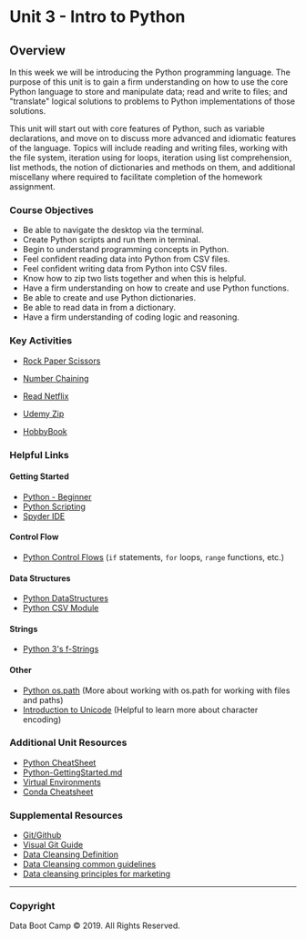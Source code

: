 # Unit 3 - Intro to Python

## Overview

In this week we will be introducing the Python programming language. The purpose of this unit is to gain a firm understanding on how to use the core Python language to store and manipulate data; read and write to files; and "translate" logical solutions to problems to Python implementations of those solutions.

This unit will start out with core features of Python, such as variable declarations, and move on to discuss more advanced and idiomatic features of the language. Topics will include reading and writing files, working with the file system, iteration using for loops, iteration using list comprehension, list methods, the notion of dictionaries and methods on them, and additional miscellany where required to facilitate completion of the homework assignment.

### Course Objectives

* Be able to navigate the desktop via the terminal.
* Create Python scripts and run them in terminal.
* Begin to understand programming concepts in Python.
* Feel confident reading data into Python from CSV files.
* Feel confident writing data from Python into CSV files.
* Know how to zip two lists together and when this is helpful.
* Have a firm understanding on how to create and use Python functions.
* Be able to create and use Python dictionaries.
* Be able to read data in from a dictionary.
* Have a firm understanding of coding logic and reasoning.

### Key Activities

* [Rock Paper Scissors](1/Activities/10-Stu_RockPaperScissors)

* [Number Chaining](1/Activities/12-Stu_NumberChain)

* [Read Netflix](2/Activities/08-Stu_ReadNetFlix)

* [Udemy Zip](2/Activities/11-Stu_UdemyZip)

* [HobbyBook](3/Activities/03-Stu_HobbyBook)

### Helpful Links

#### Getting Started
* [Python - Beginner](https://www.learnpython.org/)
* [Python Scripting](https://automatetheboringstuff.com/)
* [Spyder IDE](https://docs.spyder-ide.org/overview.html)

#### Control Flow
* [Python Control Flows](https://docs.python.org/3/tutorial/controlflow.html?highlight=loop)
(`if` statements, `for` loops, `range` functions, etc.)

#### Data Structures
* [Python DataStructures](https://docs.python.org/3/tutorial/datastructures.html)
* [Python CSV Module](https://docs.python.org/3/library/csv.html)

#### Strings
* [Python 3's f-Strings](https://realpython.com/python-f-strings/)

#### Other
* [Python os.path](https://docs.python.org/3/library/os.path.html#module-os.path) (More about working with os.path for working with files and paths)
* [Introduction to Unicode](https://docs.python.org/3/howto/unicode.html) (Helpful to learn more about character encoding)

### Additional Unit Resources

* [Python CheatSheet](Python_Resources/Python_Reference_Guide.pdf)
* [Python-GettingStarted.md](Python_Resources/Python-GettingStarted.md)
* [Virtual Environments](Python_Resources/conda_pip.pdf)
* [Conda Cheatsheet](Python_Resources/conda-cheatsheet.pdf)

### Supplemental Resources

* [Git/Github](https://github.com/Multishifties/No-Nonsense-Github-Project)
* [Visual Git Guide](http://marklodato.github.io/visual-git-guide/index-en.html)
* [Data Cleansing Definition](https://en.wikipedia.org/wiki/Data_cleansing)
* [Data Cleansing common guidelines](https://blog.hubspot.com/customers/5-phases-cleaning-hubspot-crm-data)
* [Data cleansing principles for marketing](https://www.marketingrockstarguides.com/six-principles-data-cleanliness-1566/)

- - -

### Copyright

Data Boot Camp © 2019. All Rights Reserved.
